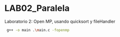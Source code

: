 # LAB02_Paralela
Laboratorio 2: Open MP, usando quicksort y fileHandler

 ```sh
  g++ -o main .\main.c -fopenmp
  ```
